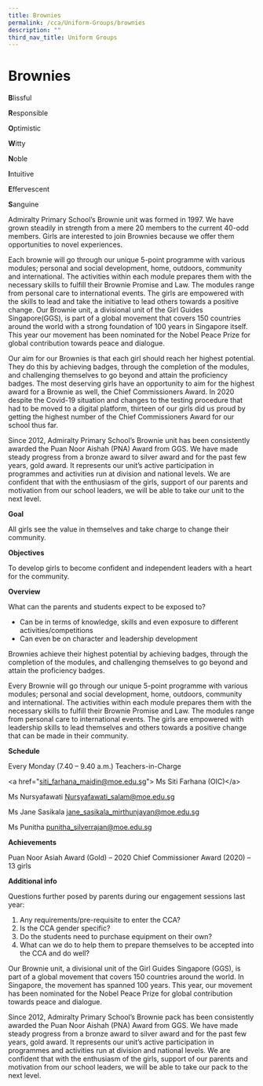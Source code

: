 ```yaml
---
title: Brownies
permalink: /cca/Uniform-Groups/brownies
description: ""
third_nav_title: Uniform Groups
---
```

# Brownies
**B**lissful 

**R**esponsible

**O**ptimistic

**W**itty

**N**oble 

**I**ntuitive

**E**ffervescent 

**S**anguine

Admiralty Primary School’s Brownie unit was formed in 1997. We have grown steadily in strength from a mere 20 members to the current 40-odd members. Girls are interested to join Brownies because we offer them opportunities to novel experiences. 

 

Each brownie will go through our unique 5-point programme with various modules; personal and social development, home, outdoors, community and international. The activities within each module prepares them with the necessary skills to fulfill their Brownie Promise and Law. The modules range from personal care to international events. The girls are empowered with the skills to lead and take the initiative to lead others towards a positive change. Our Brownie unit, a divisional unit of the Girl Guides Singapore(GGS), is part of a global movement that covers 150 countries around the world with a strong foundation of 100 years in Singapore itself. This year our movement has been nominated for the Nobel Peace Prize for global contribution towards peace and dialogue. 

 

Our aim for our Brownies is that each girl should reach her highest potential. They do this by achieving badges, through the completion of the modules, and challenging themselves to go beyond and attain the proficiency badges. The most deserving girls have an opportunity to aim for the highest award for a Brownie as well, the Chief Commissioners Award. In 2020 despite the Covid-19 situation and changes to the testing procedure that had to be moved to a digital platform, thirteen of our girls did us proud by getting the highest number of the Chief Commissioners Award for our school thus far.

 

Since 2012, Admiralty Primary School’s Brownie unit has been consistently awarded the Puan Noor Aishah (PNA) Award from GGS. We have made steady progress from a bronze award to silver award and for the past few years, gold award. It represents our unit’s active participation in programmes and activities run at division and national levels. We are confident that with the enthusiasm of the girls, support of our parents and motivation from our school leaders, we will be able to take our unit to the next level.


**Goal**

All girls see the value in themselves and take charge to change their community.

**Objectives**

To develop girls to become confident and independent leaders with a heart for the community.

**Overview**

What can the parents and students expect to be exposed to? 
-	Can be in terms of knowledge, skills and even exposure to different activities/competitions
-	Can even be on character and leadership development

Brownies achieve their highest potential by achieving badges, through the completion of the modules, and challenging themselves to go beyond and attain the proficiency badges. 

Every Brownie will go through our unique 5-point programme with various modules; personal and social development, home, outdoors, community and international. The activities within each module prepares them with the necessary skills to fulfill their Brownie Promise and Law. The modules range from personal care to international events. The girls are empowered with leadership skills to lead themselves and others towards a positive change that can be made in their community.

<strong>Schedule</strong> 

Every Monday (7.40 – 9.40 a.m.)
Teachers-in-Charge

<a href\="siti_farhana_maidin@moe.edu.sg"> Ms Siti Farhana (OIC)</a\>

Ms Nursyafawati
Nursyafawati_salam@moe.edu.sg

Ms Jane Sasikala
jane_sasikala_mirthunjayan@moe.edu.sg

Ms Punitha
punitha_silverrajan@moe.edu.sg

**Achievements**

Puan Noor Asiah Award (Gold) – 2020
Chief Commissioner Award (2020) – 13 girls

**Additional info**

Questions further posed by parents during our engagement sessions last year: 

1.	Any requirements/pre-requisite to enter the CCA?
2.	Is the CCA gender specific? 
3.	Do the students need to purchase equipment on their own?
4.	What can we do to help them to prepare themselves to be accepted into the CCA and do well?  

Our Brownie unit, a divisional unit of the Girl Guides Singapore (GGS), is part of a global movement that covers 150 countries around the world. In Singapore, the movement has spanned 100 years. This year, our movement has been nominated for the Nobel Peace Prize for global contribution towards peace and dialogue.  

Since 2012, Admiralty Primary School’s Brownie pack has been consistently awarded the Puan Noor Aishah (PNA) Award from GGS. We have made steady progress from a bronze award to silver award and for the past few years, gold award. It represents our unit’s active participation in programmes and activities run at division and national levels. We are confident that with the enthusiasm of the girls, support of our parents and motivation from our school leaders, we will be able to take our pack to the next level.